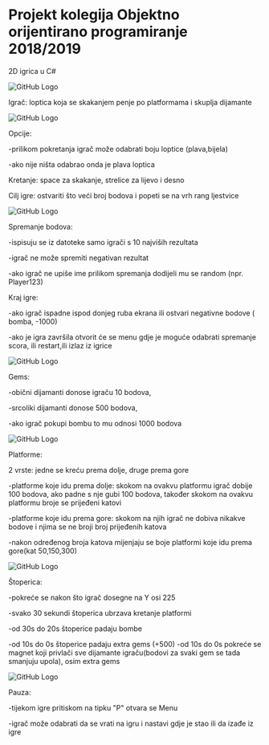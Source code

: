 # Projekt kolegija Objektno orijentirano programiranje 2018/2019

2D igrica u C#

![GitHub Logo](https://github.com/jjosipa404/OOP/blob/master/Screenshots/Snimka%20zaslona%20(256).png)

Igrač: loptica koja se skakanjem penje po platformama i skuplja dijamante

![GitHub Logo](https://github.com/jjosipa404/OOP/blob/master/Screenshots/Snimka%20zaslona%20(285).png)

Opcije:
	
  -prilikom pokretanja igrač može odabrati boju loptice (plava,bijela)
	
  -ako nije ništa odabrao onda je plava loptica

Kretanje: space za skakanje, strelice za lijevo i desno

Cilj igre: ostvariti što veći broj bodova i popeti se na vrh rang ljestvice

![GitHub Logo](https://github.com/jjosipa404/OOP/blob/master/Screenshots/Snimka%20zaslona%20(284).png)

Spremanje bodova:
	
  -ispisuju se iz datoteke samo igrači s 10 najviših rezultata
	
  -igrač ne može spremiti negativan rezultat
	
  -ako igrač ne upiše ime prilikom spremanja dodijeli mu se random (npr. Player123)

Kraj igre:
	
  -ako igrač ispadne ispod donjeg ruba ekrana ili ostvari negativne bodove ( bomba, -1000)
	
  -ako je igra završila otvorit će se menu gdje je moguće odabrati spremanje scora, ili restart,ili izlaz iz igrice
  
![GitHub Logo](https://github.com/jjosipa404/OOP/blob/master/Screenshots/Snimka%20zaslona%20(261).png)


Gems:
	
  -obični dijamanti donose igraču 10 bodova,
	
  -srcoliki dijamanti donose 500 bodova, 
	
  -ako igrač pokupi bombu to mu odnosi 1000 bodova
  
![GitHub Logo](https://github.com/jjosipa404/OOP/blob/master/Screenshots/Snimka%20zaslona%20(259).png)

Platforme: 
	
  2 vrste: jedne se kreću prema dolje, druge prema gore
	  
  -platforme koje idu prema dolje: skokom na ovakvu platformu igrač dobije 100 bodova, ako
   padne s nje gubi 100 bodova, također skokom na ovakvu platformu broje se prijeđeni katovi
	
  -platforme koje idu prema gore: skokom na njih igrač ne dobiva nikakve bodove i njima se ne 
        broji broj prijeđenih katova
	
  -nakon određenog broja katova mijenjaju se boje platformi koje idu prema gore(kat 50,150,300)
  
  ![GitHub Logo](https://github.com/jjosipa404/OOP/blob/master/Screenshots/Snimka%20zaslona%20(264).png)

Štoperica:
	
  -pokreće se nakon što igrač dosegne na Y osi 225
	
  -svako 30 sekundi štoperica ubrzava kretanje platformi
	
  -od 30s do 20s štoperice padaju bombe
	
  -od 10s do 0s štoperice padaju extra gems (+500)
                 -od 10s do 0s pokreće se magnet koji privlači sve dijamante igraču(bodovi za svaki gem se tada smanjuju upola), osim extra gems
		 
  ![GitHub Logo](https://github.com/jjosipa404/OOP/blob/master/Screenshots/Snimka%20zaslona%20(276).png)


Pauza:
	
  -tijekom igre pritiskom na tipku "P" otvara se Menu
	
  -igrač može odabrati da se vrati na igru i nastavi gdje je stao ili da izađe iz igre


